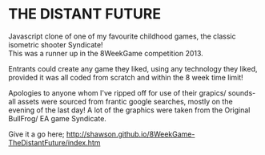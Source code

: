 THE DISTANT FUTURE
==================

Javascript clone of one of my favourite childhood games, the classic isometric shooter Syndicate!  
This was a runner up in  the 8WeekGame competition 2013.  

Entrants could create any game they liked, using any technology they liked, provided 
it was all coded from scratch and within the 8 week time limit!

Apologies to anyone whom I've ripped off for use of their grapics/ sounds- all assets 
were sourced from frantic google searches, mostly on the evening of the last day!  A lot of
the graphics were taken from the Original BullFrog/ EA game Syndicate.

Give it a go here; http://shawson.github.io/8WeekGame-TheDistantFuture/index.htm
